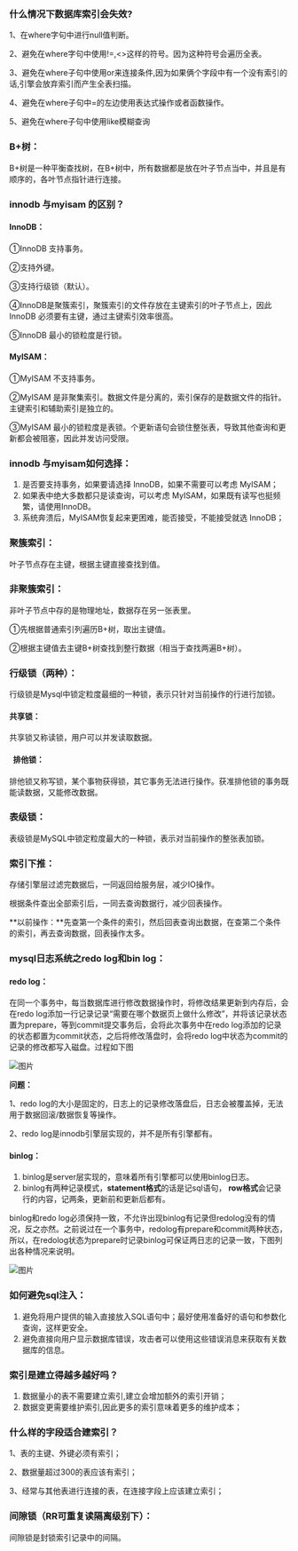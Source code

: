### 什么情况下数据库索引会失效?

1、在where字句中进行null值判断。

2、避免在where字句中使用!=,<>这样的符号。因为这种符号会遍历全表。

3、避免在where子句中使用or来连接条件,因为如果俩个字段中有一个没有索引的话,引擎会放弃索引而产生全表扫描。

4、避免在where子句中=的左边使用表达式操作或者函数操作。

5、避免在where子句中使用like模糊查询

### B+树：

B+树是一种平衡查找树，在B+树中，所有数据都是放在叶子节点当中，并且是有顺序的，各叶节点指针进行连接。

### innodb 与myisam 的区别？

#### InnoDB：

①InnoDB 支持事务。

②支持外键。

③支持行级锁（默认）。

④InnoDB是聚簇索引，聚簇索引的文件存放在主键索引的叶子节点上，因此 InnoDB 必须要有主键，通过主键索引效率很高。

⑤InnoDB 最小的锁粒度是行锁。

####       MyISAM：

①MyISAM 不支持事务。

②MyISAM 是非聚集索引。数据文件是分离的，索引保存的是数据文件的指针。主键索引和辅助索引是独立的。

③MyISAM 最小的锁粒度是表锁。个更新语句会锁住整张表，导致其他查询和更新都会被阻塞，因此并发访问受限。

### innodb 与myisam如何选择：

  1. 是否要支持事务，如果要请选择 InnoDB，如果不需要可以考虑 MyISAM；
  2. 如果表中绝大多数都只是读查询，可以考虑 MyISAM，如果既有读写也挺频繁，请使用InnoDB。
  3. 系统奔溃后，MyISAM恢复起来更困难，能否接受，不能接受就选 InnoDB；
### 聚簇索引：

叶子节点存在主键，根据主键直接查找到值。

### 非聚簇索引：

非叶子节点中存的是物理地址，数据存在另一张表里。

①先根据普通索引列遍历B+树，取出主键值。

②根据主键值去主键B+树查找到整行数据（相当于查找两遍B+树）。

### 行级锁（两种）：

行级锁是Mysql中锁定粒度最细的一种锁，表示只针对当前操作的行进行加锁。

####       共享锁：

共享锁又称读锁，用户可以并发读取数据。

####       排他锁：

排他锁又称写锁，某个事物获得锁，其它事务无法进行操作。获准排他锁的事务既能读数据，又能修改数据。

### 表级锁：

表级锁是MySQL中锁定粒度最大的一种锁，表示对当前操作的整张表加锁。

### 索引下推：

存储引擎层过滤完数据后，一同返回给服务层，减少IO操作。

根据条件查出全部索引后，一同去查询数据行，减少回表操作。

**以前操作：**先查第一个条件的索引，然后回表查询出数据，在查第二个条件的索引，再去查询数据，回表操作太多。

### mysql日志系统之redo log和bin log：

#### redo log：

在同一个事务中，每当数据库进行修改数据操作时，将修改结果更新到内存后，会在redo log添加一行记录记录“需要在哪个数据页上做什么修改”，并将该记录状态置为prepare，等到commit提交事务后，会将此次事务中在redo log添加的记录的状态都置为commit状态，之后将修改落盘时，会将redo log中状态为commit的记录的修改都写入磁盘。过程如下图

![图片](https://uploader.shimo.im/f/Fey5SOTpOLDf7URx.png!thumbnail)

**问题：**

1、redo log的大小是固定的，日志上的记录修改落盘后，日志会被覆盖掉，无法用于数据回滚/数据恢复等操作。

2、redo log是innodb引擎层实现的，并不是所有引擎都有。

#### binlog：

  1. binlog是server层实现的，意味着所有引擎都可以使用binlog日志。
  2. binlog有两种记录模式，**statement格式**的话是记sql语句， **row格式**会记录行的内容，记两条，更新前和更新后都有。

binlog和redo log必须保持一致，不允许出现binlog有记录但redolog没有的情况，反之亦然。之前说过在一个事务中，redolog有prepare和commit两种状态，所以，在redolog状态为prepare时记录binlog可保证两日志的记录一致，下图列出各种情况来说明。 

![图片](https://uploader.shimo.im/f/qZI9jFjCtYLr3yMv.png!thumbnail)


### 如何避免sql注入：

1. 避免将用户提供的输入直接放入SQL语句中；最好使用准备好的语句和参数化查询，这样更安全。
2. 避免直接向用户显示数据库错误，攻击者可以使用这些错误消息来获取有关数据库的信息。
### 索引是建立得越多越好吗？

1. 数据量小的表不需要建立索引,建立会增加额外的索引开销；
2. 数据变更需要维护索引,因此更多的索引意味着更多的维护成本；
### 什么样的字段适合建索引？

1、表的主键、外键必须有索引； 

2、数据量超过300的表应该有索引；

3、经常与其他表进行连接的表，在连接字段上应该建立索引； 

### 间隙锁（RR可重复读隔离级别下）：

间隙锁是封锁索引记录中的间隔。


